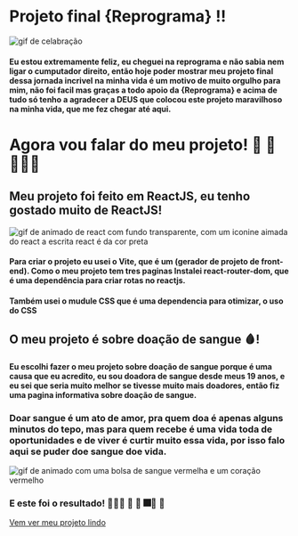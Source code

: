 # Projeto final {Reprograma} !!
  <img className="foto" src="https://acegif.com/wp-content/uploads/funny-celebrate-56.gif" alt="gif de celabração" />

  #### Eu estou extremamente feliz, eu cheguei na reprograma e não sabia nem ligar o cumputador direito, então hoje poder mostrar meu projeto final dessa jornada incrivel na minha vida é um motivo de muito orgulho para mim, não foi facil mas graças a todo apoio da {Reprograma} e acima de tudo só tenho a agradecer a DEUS que colocou este projeto maravilhoso na minha vida, que me fez chegar até aqui. 

# Agora vou falar do meu projeto! 🤩 🥳 👩🏾‍💻

## Meu projeto foi feito em  ReactJS, eu tenho gostado muito de  ReactJS!
 <img className="foto" src="https://www.aalpha.net/wp-content/uploads/2021/07/reactjs.gif" alt="gif de animado de react com fundo transparente, com um iconine aimada do react a escrita  react é da cor preta" />

#### Para criar o projeto eu usei o Vite, que é um (gerador de projeto de front-end). Como o meu projeto tem tres paginas Instalei react-router-dom, que é uma dependência para criar rotas no reactjs.
#### Também usei o mudule CSS que é uma dependencia para otimizar, o uso do CSS

## O meu projeto é sobre doação de sangue 🩸!

#### Eu escolhi fazer o meu projeto sobre doação de sangue porque é uma causa que eu acredito, eu sou doadora de sangue desde meus 19 anos, e eu sei que seria muito melhor se tivesse muito mais doadores, então fiz uma pagina informativa sobre doação de sangue.

### Doar sangue é um ato de amor, pra quem doa é apenas alguns minutos do tepo,  mas para quem recebe é uma vida toda de oportunidades e de viver é curtir muito essa vida, por isso falo aqui se puder doe sangue doe vida.

<img className="foto" src="https://sp.unifesp.br/epe/images/CSP/USER/imagens/source_1.gif" alt="gif de animado com uma bolsa de sangue vermelha e um coração vermelho" />


### E este foi o resultado! 💁🏾‍♀️ 🥳 🎇 🎆🎊 🎉
 <a className="link" href="https://unique-torrone-e78481.netlify.app/" target="_blank" rel="noopener noreferrer">Vem ver meu projeto lindo</a>
